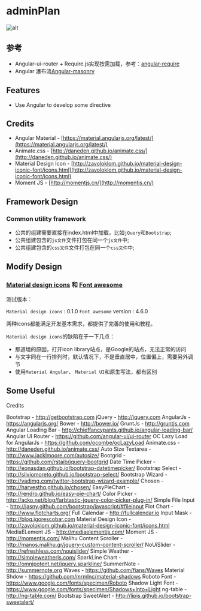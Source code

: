 # adminPlan

![alt](https://raw.githubusercontent.com/flyingSprite/adminPlan/master/app/favicon.ico)

## 参考 ##

* Angular-ui-router + Require.js实现按需加载，参考：[angular-require](https://github.com/Treri/angular-require)
* Angular 瀑布流[Angular-masonry](https://github.com/passy/angular-masonry)

## Features ##

* Use Angular to develop some directive

## Credits ##

* Angular Material - [https://material.angularjs.org/latest/](https://material.angularjs.org/latest/)
* Animate.css - [http://daneden.github.io/animate.css/](http://daneden.github.io/animate.css/)
* Material Design Icon - [http://zavoloklom.github.io/material-design-iconic-font/icons.html](http://zavoloklom.github.io/material-design-iconic-font/icons.html)
* Moment JS - [http://momentjs.cn/](http://momentjs.cn/)

## Framework Design ##

### Common utility framework ###

* 公共的组建需要直接在index.html中加载，比如`jQuery`和`Bootstrap`;
* 公共组建包含的`js文件`文件打包在同一个`js文件`中;
* 公共组建包含的`css文件`文件打包在同一个`css文件`中;


## Modify Design ##

### [Material design icons](https://materialdesignicons.com/) 和 [Font awesome](http://fontawesome.io/) ###

测试版本：

`Material design icons` : 0.1.0
`Font awesome` version : 4.6.0

两种icons都能满足开发基本需求，都提供了完善的使用和教程。

`Material design icons`的缺陷在于一下几点：
* 那道墙的原因，打开icon library站点，是Google的站点，无法正常的访问
* 与文字同在一行排列时，默认情况下，不是垂直居中，位置偏上，需要另外调节
* 使用`Material Angular`、 `Material UI`和原生写法，都有区别

## Some Useful ##

Credits

Bootstrap - http://getbootstrap.com
jQuery - http://jquery.com
AngularJs - https://angularjs.org/
Bower - http://bower.io/
GruntJs - http://gruntjs.com
Angular Loading Bar - http://chieffancypants.github.io/angular-loading-bar/
Angular UI Router - https://github.com/angular-ui/ui-router
OC Lazy Load for AngularJs - https://github.com/ocombe/ocLazyLoad
Animate.css - http://daneden.github.io/animate.css/
Auto Size Textarea - http://www.jacklmoore.com/autosize/
Bootgrid - https://github.com/rstaib/jquery-bootgrid
Date Time Picker - http://eonasdan.github.io/bootstrap-datetimepicker/
Bootstrap Select - http://silviomoreto.github.io/bootstrap-select/
Bootstrap Wizard - http://vadimg.com/twitter-bootstrap-wizard-example/
Chosen - http://harvesthq.github.io/chosen/
EasyPieChart - http://rendro.github.io/easy-pie-chart/
Color Picker - http://acko.net/blog/farbtastic-jquery-color-picker-plug-in/
Simple File Input - http://jasny.github.com/bootstrap/javascript/#fileinput
Flot Chart - http://www.flotcharts.org/
Full Calendar - http://fullcalendar.io
Input Mask - http://blog.igorescobar.com
Material Design Icon - http://zavoloklom.github.io/material-design-iconic-font/icons.html
MediaELement JS - http://mediaelementjs.com/
Moment JS - http://momentjs.com/
Malihu Content Scroller - http://manos.malihu.gr/jquery-custom-content-scroller/
NoUiSlider - http://refreshless.com/nouislider/
Simple Weather - http://simpleweatherjs.com/
SparkLine Chart - http://omnipotent.net/jquery.sparkline/
SummerNote - http://summernote.org
Waves - https://github.com/fians/Waves
Material Shdow - https://github.com/mrmlnc/material-shadows
Roboto Font - https://www.google.com/fonts/specimen/Roboto
Shadow Light Font - https://www.google.com/fonts/specimen/Shadows+Into+Light
ng-table - http://ng-table.com/
Bootstrap SweetAlert - http://lipis.github.io/bootstrap-sweetalert/

